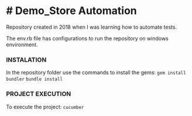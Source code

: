 # # Demo_Store Automation

Repository created in 2018 when I was learning how to automate tests.

The env.rb file has configurations to run the repository on windows environment.

### INSTALATION
 In the repository folder use the commands to install the gems:
 ```gem install bundler```
 ```bundle install```

### PROJECT EXECUTION
 To execute the project:
 ```cucumber```